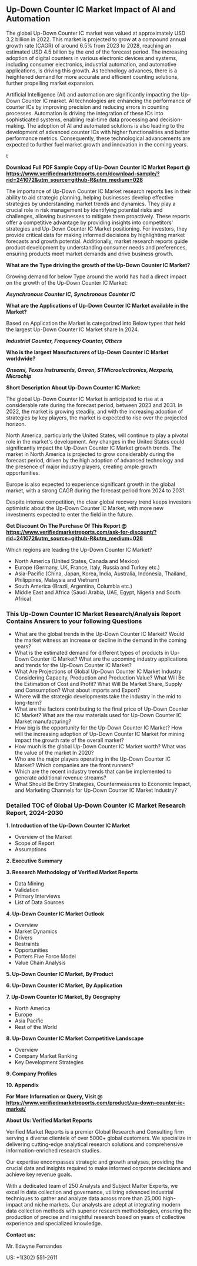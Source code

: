 <h2>Up-Down Counter IC Market Impact of AI and Automation</h2><p>The global Up-Down Counter IC market was valued at approximately USD 3.2 billion in 2022. This market is projected to grow at a compound annual growth rate (CAGR) of around 6.5% from 2023 to 2028, reaching an estimated USD 4.5 billion by the end of the forecast period. The increasing adoption of digital counters in various electronic devices and systems, including consumer electronics, industrial automation, and automotive applications, is driving this growth. As technology advances, there is a heightened demand for more accurate and efficient counting solutions, further propelling market expansion.</p><p>Artificial Intelligence (AI) and automation are significantly impacting the Up-Down Counter IC market. AI technologies are enhancing the performance of counter ICs by improving precision and reducing errors in counting processes. Automation is driving the integration of these ICs into sophisticated systems, enabling real-time data processing and decision-making. The adoption of AI and automated solutions is also leading to the development of advanced counter ICs with higher functionalities and better performance metrics. Consequently, these technological advancements are expected to further fuel market growth and innovation in the coming years.</p>t</p><p id="" class=""><strong>Download Full PDF Sample Copy of Up-Down Counter IC Market Report @ <a href="https://www.verifiedmarketreports.com/download-sample/?rid=241072&utm_source=github-R&utm_medium=028" target="_blank">https://www.verifiedmarketreports.com/download-sample/?rid=241072&utm_source=github-R&utm_medium=028</a></strong></p><p>The importance of&nbsp;Up-Down Counter IC Market research reports lies in their ability to aid strategic planning, helping businesses develop effective strategies by understanding market trends and dynamics. They play a crucial role in risk management by identifying potential risks and challenges, allowing businesses to mitigate them proactively. These reports offer a competitive advantage by providing insights into competitors' strategies and Up-Down Counter IC Market positioning. For investors, they provide critical data for making informed decisions by highlighting market forecasts and growth potential. Additionally, market research reports guide product development by understanding consumer needs and preferences, ensuring products meet market demands and drive business growth.</p><p><strong>What are the&nbsp;Type driving the growth of the Up-Down Counter IC Market?</strong></p><p id="" class="">Growing demand for below Type around the world has had a direct impact on the growth of the Up-Down Counter IC Market:</p><em><strong>Asynchronous Counter IC, Synchronous Counter IC</strong></em></p><strong>What are the&nbsp;Applications&nbsp;of Up-Down Counter IC Market available in the Market?</strong></p><p id="" class="">Based on Application the Market is categorized into Below types that held the largest Up-Down Counter IC Market share In 2024.</p><em><strong>Industrial Counter, Frequency Counter, Others</strong></em></p><strong>Who is the largest Manufacturers of Up-Down Counter IC Market worldwide?</strong></p><p><em><strong>Onsemi, Texas Instruments, Omron, STMicroelectronics, Nexperia, Microchip</strong></em></p><p id="" class=""><strong>Short Description About Up-Down Counter IC Market:</strong></p><p>The global Up-Down Counter IC Market is anticipated to rise at a considerable rate during the forecast period, between 2023 and 2031. In 2022, the market is growing steadily, and with the increasing adoption of strategies by key players, the market is expected to rise over the projected horizon.</p><p>North America, particularly the United States, will continue to play a pivotal role in the market's development. Any changes in the United States could significantly impact the Up-Down Counter IC Market growth trends. The market in North America is projected to grow considerably during the forecast period, driven by the high adoption of advanced technology and the presence of major industry players, creating ample growth opportunities.</p><p>Europe is also expected to experience significant growth in the global market, with a strong CAGR during the forecast period from 2024 to 2031.</p><p>Despite intense competition, the clear global recovery trend keeps investors optimistic about the Up-Down Counter IC Market, with more new investments expected to enter the field in the future.</p><p id="" class=""><strong>Get Discount On The Purchase Of This Report @ <a href="https://www.verifiedmarketreports.com/ask-for-discount/?rid=241072&utm_source=github-R&utm_medium=028" target="_blank">https://www.verifiedmarketreports.com/ask-for-discount/?rid=241072&utm_source=github-R&utm_medium=028</a></strong></p>Which regions are leading the Up-Down Counter IC Market?</p><ul><li>North America (United States, Canada and Mexico)</li><li>Europe (Germany, UK, France, Italy, Russia and Turkey etc.)</li><li>Asia-Pacific (China, Japan, Korea, India, Australia, Indonesia, Thailand, Philippines, Malaysia and Vietnam)</li><li>South America (Brazil, Argentina, Columbia etc.)</li><li>Middle East and Africa (Saudi Arabia, UAE, Egypt, Nigeria and South Africa)</li></ul><h3 id="" class="">This Up-Down Counter IC Market Research/Analysis Report Contains Answers to your following Questions</h3><ul><li>What are the global trends in the Up-Down Counter IC Market? Would the market witness an increase or decline in the demand in the coming years?</li><li>What is the estimated demand for different types of products in Up-Down Counter IC Market? What are the upcoming industry applications and trends for the Up-Down Counter IC Market?</li><li>What Are Projections of Global Up-Down Counter IC Market Industry Considering Capacity, Production and Production Value? What Will Be the Estimation of Cost and Profit? What Will Be Market Share, Supply and Consumption? What about imports and Export?</li><li>Where will the strategic developments take the industry in the mid to long-term?</li><li>What are the factors contributing to the final price of Up-Down Counter IC Market? What are the raw materials used for Up-Down Counter IC Market manufacturing?</li><li>How big is the opportunity for the Up-Down Counter IC Market? How will the increasing adoption of Up-Down Counter IC Market for mining impact the growth rate of the overall market?</li><li>How much is the global Up-Down Counter IC Market worth? What was the value of the market In 2020?</li><li>Who are the major players operating in the Up-Down Counter IC Market? Which companies are the front runners?</li><li>Which are the recent industry trends that can be implemented to generate additional revenue streams?</li><li>What Should Be Entry Strategies, Countermeasures to Economic Impact, and Marketing Channels for Up-Down Counter IC Market Industry?</li></ul><h3 id="" class="">Detailed TOC of Global Up-Down Counter IC Market Research Report, 2024-2030</h3><p id="" class=""><strong>1. Introduction of the Up-Down Counter IC Market</strong></p><ul><li>Overview of the Market</li><li>Scope of Report</li><li>Assumptions</li></ul><p id="" class=""><strong>2. Executive Summary</strong></p><p id="" class=""><strong>3. Research Methodology of Verified Market Reports</strong></p><ul><li>Data Mining</li><li>Validation</li><li>Primary Interviews</li><li>List of Data Sources</li></ul><p id="" class=""><strong>4. Up-Down Counter IC Market Outlook</strong></p><ul><li>Overview</li><li>Market Dynamics</li><li>Drivers</li><li>Restraints</li><li>Opportunities</li><li>Porters Five Force Model</li><li>Value Chain Analysis</li></ul><p id="" class=""><strong>5. Up-Down Counter IC Market, By Product</strong></p><p id="" class=""><strong>6. Up-Down Counter IC Market, By Application</strong></p><p id="" class=""><strong>7. Up-Down Counter IC Market, By Geography</strong></p><ul><li>North America</li><li>Europe</li><li>Asia Pacific</li><li>Rest of the World</li></ul><p id="" class=""><strong>8. Up-Down Counter IC Market Competitive Landscape</strong></p><ul><li>Overview</li><li>Company Market Ranking</li><li>Key Development Strategies</li></ul><p id="" class=""><strong>9. Company Profiles</strong></p><p id="" class=""><strong>10. Appendix</strong></p><p id="" class=""><strong>For More Information or Query, Visit @ <a href="https://www.verifiedmarketreports.com/product/up-down-counter-ic-market/" target="_blank">https://www.verifiedmarketreports.com/product/up-down-counter-ic-market/</a></strong></p><p id="" class=""><strong>About Us: Verified Market Reports</strong></p><p id="" class="">Verified Market Reports is a premier Global Research and Consulting firm serving a diverse clientele of over 5000+ global customers. We specialize in delivering cutting-edge analytical research solutions and comprehensive information-enriched research studies.</p><p id="" class="">Our expertise encompasses strategic and growth analyses, providing the crucial data and insights required to make informed corporate decisions and achieve key revenue goals.</p><p id="" class="">With a dedicated team of 250 Analysts and Subject Matter Experts, we excel in data collection and governance, utilizing advanced industrial techniques to gather and analyze data across more than 25,000 high-impact and niche markets. Our analysts are adept at integrating modern data collection methods with superior research methodologies, ensuring the production of precise and insightful research based on years of collective experience and specialized knowledge.</p><p id="" class=""><strong>Contact us:</strong></p><p id="" class="">Mr. Edwyne Fernandes</p><p id="" class="">US: +1(302) 551-2611</p>